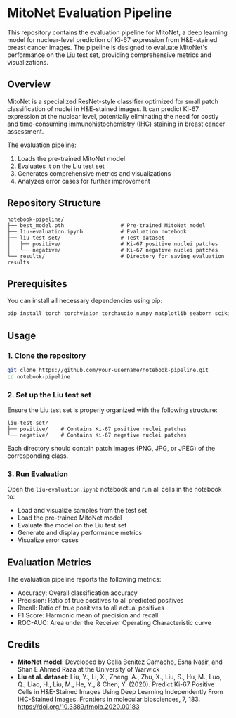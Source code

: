 # MitoNet Evaluation Pipeline

This repository contains the evaluation pipeline for MitoNet, a deep learning model for nuclear-level prediction of Ki-67 expression from H&E-stained breast cancer images. The pipeline is designed to evaluate MitoNet's performance on the Liu test set, providing comprehensive metrics and visualizations.

## Overview

MitoNet is a specialized ResNet-style classifier optimized for small patch classification of nuclei in H&E-stained images. It can predict Ki-67 expression at the nuclear level, potentially eliminating the need for costly and time-consuming immunohistochemistry (IHC) staining in breast cancer assessment.

The evaluation pipeline:
1. Loads the pre-trained MitoNet model
2. Evaluates it on the Liu test set
3. Generates comprehensive metrics and visualizations
4. Analyzes error cases for further improvement

## Repository Structure

```
notebook-pipeline/
├── best_model.pth                  # Pre-trained MitoNet model 
├── liu-evaluation.ipynb            # Evaluation notebook
├── liu-test-set/                   # Test dataset
│   ├── positive/                   # Ki-67 positive nuclei patches
│   └── negative/                   # Ki-67 negative nuclei patches
└── results/                        # Directory for saving evaluation results
```

## Prerequisites

You can install all necessary dependencies using pip:

```bash
pip install torch torchvision torchaudio numpy matplotlib seaborn scikit-learn pandas pillow tqdm
```

## Usage

### 1. Clone the repository

```bash
git clone https://github.com/your-username/notebook-pipeline.git
cd notebook-pipeline
```

### 2. Set up the Liu test set

Ensure the Liu test set is properly organized with the following structure:

```
liu-test-set/
├── positive/    # Contains Ki-67 positive nuclei patches
└── negative/    # Contains Ki-67 negative nuclei patches
```

Each directory should contain patch images (PNG, JPG, or JPEG) of the corresponding class.

### 3. Run Evaluation

Open the `liu-evaluation.ipynb` notebook and run all cells in the notebook to:
- Load and visualize samples from the test set
- Load the pre-trained MitoNet model
- Evaluate the model on the Liu test set
- Generate and display performance metrics
- Visualize error cases

## Evaluation Metrics

The evaluation pipeline reports the following metrics:

- Accuracy: Overall classification accuracy
- Precision: Ratio of true positives to all predicted positives
- Recall: Ratio of true positives to all actual positives
- F1 Score: Harmonic mean of precision and recall
- ROC-AUC: Area under the Receiver Operating Characteristic curve

## Credits
* **MitoNet model**: Developed by Celia Benitez Camacho, Esha Nasir, and Shan E Ahmed Raza at the University of Warwick
* **Liu et al. dataset**: Liu, Y., Li, X., Zheng, A., Zhu, X., Liu, S., Hu, M., Luo, Q., Liao, H., Liu, M., He, Y., & Chen, Y. (2020). Predict Ki-67 Positive Cells in H&E-Stained Images Using Deep Learning Independently From IHC-Stained Images. Frontiers in molecular biosciences, 7, 183. https://doi.org/10.3389/fmolb.2020.00183